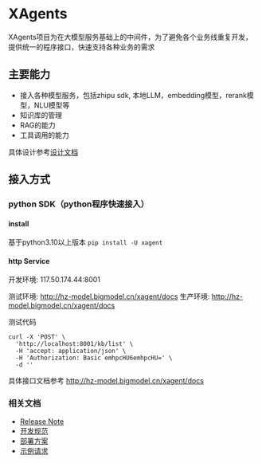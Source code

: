 # XAgents

XAgents项目为在大模型服务基础上的中间件，为了避免各个业务线重复开发，提供统一的程序接口，快速支持各种业务的需求

## 主要能力

- 接入各种模型服务，包括zhipu sdk, 本地LLM，embedding模型，rerank模型，NLU模型等
- 知识库的管理
- RAG的能力
- 工具调用的能力

具体设计参考[设计文档](https://zhipu-ai.feishu.cn/docx/Y78IdJZSmoESK0x0HZpc7vrWnde)

## 接入方式

### python SDK（python程序快速接入）

#### install

基于python3.10以上版本
  `pip install -U xagent`

#### http Service

开发环境: 117.50.174.44:8001

测试环境: http://hz-model.bigmodel.cn/xagent/docs
生产环境: http://hz-model.bigmodel.cn/xagent/docs



测试代码

```shell
curl -X 'POST' \
  'http://localhost:8001/kb/list' \
  -H 'accept: application/json' \
  -H 'Authorization: Basic emhpcHU6emhpcHU=' \
  -d ''
```

具体接口文档参考 http://hz-model.bigmodel.cn/xagent/docs

### 相关文档
- [Release Note](https://zhipu-ai.feishu.cn/docx/QXwtddguRomAnjxUFdFch9pGndb?from=from_copylink)
- [开发规范](https://zhipu-ai.feishu.cn/docx/M4lKdfMbKoAQNAxGAjxcZDH3nBe?from=from_copylink)
- [部署方案](https://zhipu-ai.feishu.cn/docx/JzkzdgFiZolcgCxG5tacennWn1k?from=from_copylink)
- [示例请求](https://zhipu-ai.feishu.cn/docx/QrnrdOj6Mo7MzwxrpJgc4kIZnfb?from=from_copylink)

